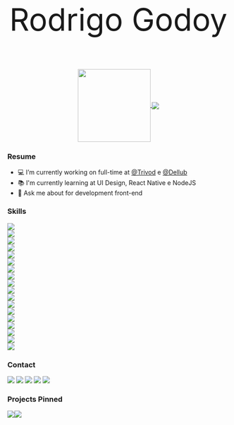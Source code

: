<p align="center" style="font-size: 70px">
  Rodrigo Godoy
</p>

<p align="center">
  <a href="https://github.com/anuraghazra/github-readme-stats">
    <img
      align="center"
      height="165"
      src="https://github-readme-stats.vercel.app/api?username=rodrigocgodoy&count_private=true&show_icons=true&custom_title=Github%20Status&hide=issues"
    />
  </a>
  <a href="https://github.com/anuraghazra/github-readme-stats">
    <img
      align="center"
      src="https://github-readme-stats.vercel.app/api/top-langs?username=rodrigocgodoy&layout=compact&custom_title=Languages%20More%20Used"
    />
  </a>
</p>

### Resume

- 💻  I’m currently working on full-time at <a href="https://github.com/orgs/Trivod" target="_blank">@Trivod</a> e <a href="https://github.com/orgs/Dellub" target="_blank">@Dellub</a>
- 📚  I'm currently learning at UI Design, React Native e NodeJS
- 💬  Ask me about for development front-end

### Skills

<div style="display: flex; flex-direction: column">
  <img src="https://img.shields.io/badge/javascript-%23F7DF1E.svg?&style=for-the-badge&logo=javascript&logoColor=black">
  <img src="https://img.shields.io/badge/typescript%20-%23007ACC.svg?&style=for-the-badge&logo=typescript&logoColor=white">
  <img src="https://img.shields.io/badge/next.js%20-%23000000.svg?&style=for-the-badge&logo=next.js&logoColor=white">
  <img src="https://img.shields.io/badge/node.js%20-%2343853D.svg?&style=for-the-badge&logo=node.js&logoColor=white">
  <img src="https://img.shields.io/badge/react%20-%2320232a.svg?&style=for-the-badge&logo=react&logoColor=%2361DAFB">
  <img src="https://img.shields.io/badge/react_native%20-%2320232a.svg?&style=for-the-badge&logo=react&logoColor=%2361DAFB">
  <img src="https://img.shields.io/badge/electron%20-%2347848F.svg?&style=for-the-badge&logo=electron&logoColor=white">
  <img src="https://img.shields.io/badge/redux%20-%23593d88.svg?&style=for-the-badge&logo=redux&logoColor=white">
  <img src="https://img.shields.io/badge/react_router%20-CA4245.svg?&style=for-the-badge&logo=react-router&logoColor=white">
  <img src="https://img.shields.io/badge/ant_design%20-%230170FE.svg?&style=for-the-badge&logo=ant-design&logoColor=white">
  <img src="https://img.shields.io/badge/styled_components%20-DB7093.svg?&style=for-the-badge&logo=styled-components&logoColor=white">
  <img src="https://img.shields.io/badge/tailwindcss%20-%2338B2AC.svg?&style=for-the-badge&logo=tailwind-css&logoColor=white">
  <img src="https://img.shields.io/badge/material%20ui%20-%230081CB.svg?&style=for-the-badge&logo=material-ui&logoColor=white">
  <img src="https://img.shields.io/badge/bootstrap%20-%23563D7C.svg?&style=for-the-badge&logo=bootstrap&logoColor=white">
  <img src="https://img.shields.io/badge/storybook%20-%23FF4785.svg?&style=for-the-badge&logo=storybook&logoColor=white">
  <img src="https://img.shields.io/badge/git%20-%23F05032.svg?&style=for-the-badge&logo=git&logoColor=white">
  <img src="https://img.shields.io/badge/github%20-%23181717.svg?&style=for-the-badge&logo=github&logoColor=white">
  <img src="https://img.shields.io/badge/docker%20-%232496ED.svg?&style=for-the-badge&logo=docker&logoColor=white">
</div>

### Contact

<div>
  <img src="https://img.shields.io/badge/WHATSAPP-25D366?&style=for-the-badge&logo=whatsapp&logoColor=white">
  <img src="https://img.shields.io/badge/facebook-%231877F2.svg?&style=for-the-badge&logo=facebook&logoColor=white">
  <img src="https://img.shields.io/badge/instagram-%23E4405F.svg?&style=for-the-badge&logo=instagram&logoColor=white">
  <img src="https://img.shields.io/badge/twitter-%231DA1F2.svg?&style=for-the-badge&logo=twitter&logoColor=white">
  <img src="https://img.shields.io/badge/linkedin-%230077B5.svg?&style=for-the-badge&logo=linkedin&logoColor=white">
</div>

### Projects Pinned

<div style="display: flex; flex-direction: row">
  <img src="https://github-readme-stats.vercel.app/api/pin/?username=rodrigocgodoy&repo=marvel-app">
  <img src="https://github-readme-stats.vercel.app/api/pin/?username=rodrigocgodoy&repo=github-app">
</div>

